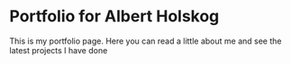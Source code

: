 # Portfolio for Albert Holskog

This is my portfolio page. Here you can read a little about me and see the latest projects I have done
